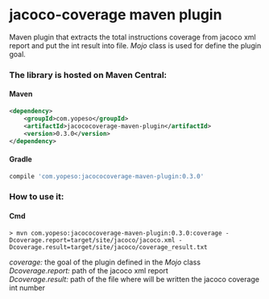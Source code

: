 # jacoco-coverage maven plugin

Maven plugin that extracts the total instructions coverage from jacoco xml report and put the int result into file.
*Mojo* class is used for define the plugin goal.

### The library is hosted on Maven Central:

#### Maven
```xml
<dependency>
    <groupId>com.yopeso</groupId>
    <artifactId>jacococoverage-maven-plugin</artifactId>
    <version>0.3.0</version>
</dependency>
```

#### Gradle
```groovy
compile 'com.yopeso:jacococoverage-maven-plugin:0.3.0'
```

### How to use it:

#### Cmd

```shell
> mvn com.yopeso:jacococoverage-maven-plugin:0.3.0:coverage -Dcoverage.report=target/site/jacoco/jacoco.xml -Dcoverage.result=target/site/jacoco/coverage_result.txt
```


*coverage:* the goal of the plugin defined in the *Mojo* class  
*Dcoverage.report:* path of the jacoco xml report   
*Dcoverage.result:* path of the file where will be written the jacoco coverage int number
